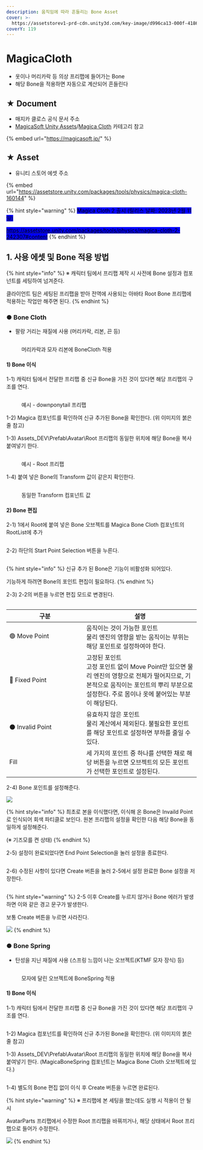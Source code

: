 ```yaml
---
description: 움직임에 따라 흔들리는 Bone Asset
cover: >-
  https://assetstorev1-prd-cdn.unity3d.com/key-image/d996ca13-000f-4186-8cd5-e28e6cd087bd.webp
coverY: 119
---
```


# MagicaCloth

* 옷이나 머리카락 등 의상 프리팹에 들어가는 Bone
* 해당 Bone을 적용하면 자동으로  계산되어 흔들린다

## ★ Document

* 매지카 클로스 공식 문서 주소
* [MagicaSoft Unity Assets](https://magicasoft.jp/unity3d/)/[Magica Cloth](https://magicasoft.jp/magica-cloth/) 카테고리 참고

{% embed url="https://magicasoft.jp/" %}

## ★ Asset

* 유니티 스토어 에셋 주소

{% embed url="https://assetstore.unity.com/packages/tools/physics/magica-cloth-160144" %}

{% hint style="warning" %}
<mark style="background-color:blue;">Magica Cloth 2 출시 (릴리스 날짜: 2023년 2월 11일)</mark>

[<mark style="background-color:blue;">https://assetstore.unity.com/packages/tools/physics/magica-cloth-2-242307#content</mark>](https://assetstore.unity.com/packages/tools/physics/magica-cloth-2-242307#content)
{% endhint %}



## 1. 사용 에셋 및 Bone 적용 방법

{% hint style="info" %}
※ 캐릭터 팀에서 프리팹 제작 시 사전에 Bone 설정과 컴포넌트를 세팅하여 넘겨준다.

클라이언트 팀은 세팅된 프리팹을 받아 전역에 사용되는 아바타 Root Bone 프리팹에 적용하는 작업만 해주면 된다.
{% endhint %}

### ● Bone Cloth

* 팔랑 거리는 재질에 사용 (머리카락, 리본, 끈 등)

<figure><img src="../../.gitbook/assets/BoneCloth.gif" alt=""><figcaption><p>머리카락과 모자 리본에 BoneCloth 적용</p></figcaption></figure>

#### 1) Bone 이식

1-1)  캐릭터 팀에서 전달한 프리팹 중 신규 Bone을 가진 것이 있다면 해당 프리팹의 구조를 연다.

<figure><img src="../../.gitbook/assets/image (10).png" alt=""><figcaption><p>예시 - downponytail 프리팹</p></figcaption></figure>

1-2) Magica 컴포넌트를 확인하여 신규 추가된 Bone을 확인한다. (위 이미지의 붉은줄 참고)

1-3) Assets\_DEV\Prefab\Avatar\Root 프리팹의 동일한 위치에 해당 Bone을 복사 붙여넣기 한다.&#x20;

<figure><img src="../../.gitbook/assets/image (1) (1).png" alt=""><figcaption><p>예시 - Root 프리팹</p></figcaption></figure>

1-4) 붙여 넣은 Bone의 Transform 값이 같은지 확인한다.

<figure><img src="../../.gitbook/assets/image (2) (1).png" alt=""><figcaption><p>동일한 Transform 컴포넌트 값</p></figcaption></figure>

#### 2) Bone 편집

2-1) 1에서 Root에 붙여 넣은 Bone 오브젝트를 Magica Bone Cloth 컴포넌트의 RootList에 추가

<figure><img src="../../.gitbook/assets/image (3) (1).png" alt=""><figcaption></figcaption></figure>

2-2) 하단의  Start Point Selection 버튼을 누른다.

<figure><img src="../../.gitbook/assets/image (5) (1).png" alt=""><figcaption></figcaption></figure>

{% hint style="info" %}
&#x20;신규 추가 된 Bone은 기능이 비활성화 되어있다.&#x20;

기능하게 하려면 Bone의 포인트 편집이 필요하다.
{% endhint %}

2-3) 2-2의 버튼을 누르면 편집 모드로 변경된다.&#x20;

<figure><img src="../../.gitbook/assets/image (6) (1).png" alt=""><figcaption></figcaption></figure>

<table><thead><tr><th width="188">구분</th><th>설명</th></tr></thead><tbody><tr><td>🟢 Move Point</td><td>움직이는 것이 가능한 포인트<br>물리 엔진의 영향을 받는 움직이는 부위는 해당 포인트로 설정하여야 한다.</td></tr><tr><td>🔴 Fixed Point</td><td>고정된 포인트<br>고정 포인트 없이 Move Point만 있으면 물리 엔진의 영향으로 전체가 떨어지므로, 기본적으로 움직이는 포인트의 뿌리 부분으로 설정한다. 주로 몸이나 옷에 붙어있는 부분이 해당된다.</td></tr><tr><td>⚫ Invalid Point</td><td>유효하지 않은 포인트<br>물리 계산에서 제외된다. 불필요한 포인트를 해당 포인트로 설정하면 부하를 줄일 수 있다.</td></tr><tr><td>Fill</td><td>세 가지의 포인트 중 하나를 선택한 채로 해당 버튼을 누르면 오브젝트의 모든 포인트가 선택한 포인트로 설정된다.</td></tr></tbody></table>

2-4)  Bone 포인트를 설정해준다.

&#x20;![](<../../.gitbook/assets/image (7) (1).png>)

{% hint style="info" %}
최초로 본을 이식했다면, 이식해 온 Bone은 Invaild Point로 인식되어 회색 파티클로 보인다. 원본 프리팹의 설정을 확인한 다음 해당 Bone을 동일하게 설정해준다.

(※ 기즈모를 켠 상태)
{% endhint %}

2-5) 설정이 완료되었다면 End Point Selection을 눌러 설정을 종료한다.

<figure><img src="../../.gitbook/assets/image (8) (1).png" alt=""><figcaption></figcaption></figure>

2-6) 수정된 사항이 있다면 Create 버튼을 눌러 2-5에서 설정 완료한 Bone 설정을 저장한다.

<figure><img src="../../.gitbook/assets/image (9) (1).png" alt=""><figcaption></figcaption></figure>

{% hint style="warning" %}
2-5 이후 Create를 누르지 않거나  Bone 에러가 발생하면 이와 같은 경고 문구가 발생한다.

보통 Create 버튼을 누르면 사라진다.

![](<../../.gitbook/assets/image (10) (1).png>)
{% endhint %}



### ● Bone Spring

* 탄성을 지닌 재질에 사용 (스프링 느낌이 나는 오브젝트(KTMF 모자 장식) 등)

<figure><img src="../../.gitbook/assets/BoneSpring.gif" alt=""><figcaption><p>모자에 달린 오브젝트에 BoneSpring 적용</p></figcaption></figure>

#### 1) Bone 이식

1-1) 캐릭터 팀에서 전달한 프리팹 중 신규 Bone을 가진 것이 있다면 해당 프리팹의 구조를 연다.

<figure><img src="../../.gitbook/assets/image (11).png" alt=""><figcaption></figcaption></figure>

1-2) Magica 컴포넌트를 확인하여 신규 추가된 Bone을 확인한다. (위 이미지의 붉은줄 참고)

1-3) Assets\_DEV\Prefab\Avatar\Root 프리팹의 동일한 위치에 해당 Bone을 복사 붙여넣기 한다. (MagicaBoneSpring 컴포넌트는 Magica Bone Cloth 오브젝트에 있다.)

<figure><img src="../../.gitbook/assets/image (12).png" alt=""><figcaption></figcaption></figure>

1-4) 별도의 Bone 편집 없이 이식 후 Create 버튼을 누르면 완료된다.

{% hint style="warning" %}
※ 프리팹에 본 세팅을 했는데도 실행 시 적용이 안 될 시

AvatarParts 프리팹에서 수정한 Root 프리팹을 바꿔끼거나, 해당 상태에서 Root 프리팹으로 들어가 수정한다.

![](<../../.gitbook/assets/image (13).png>)
{% endhint %}
